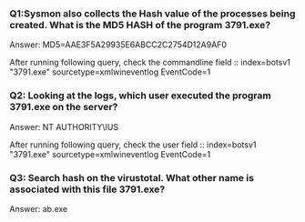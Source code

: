 ### Q1:Sysmon also collects the Hash value of the processes being created. What is the MD5 HASH of the program 3791.exe?
Answer: MD5=AAE3F5A29935E6ABCC2C2754D12A9AF0

After running following query, check the commandline field ::
index=botsv1 "3791.exe" sourcetype=xmlwineventlog EventCode=1

### Q2: Looking at the logs, which user executed the program 3791.exe on the server?
Answer: NT AUTHORITY\IUS

After running following query, check the user field ::
index=botsv1 "3791.exe" sourcetype=xmlwineventlog EventCode=1

### Q3: Search hash on the virustotal. What other name is associated with this file 3791.exe?
Answer: ab.exe
